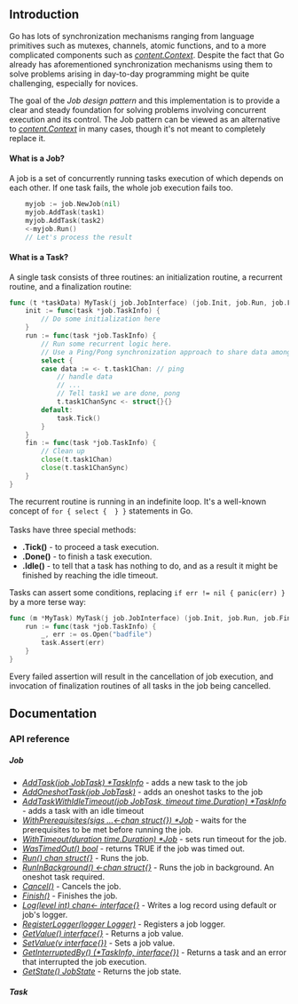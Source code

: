 ## Introduction
Go has lots of synchronization mechanisms ranging from language primitives such as mutexes, channels, atomic functions,
and to a more complicated components such as [*content.Context*](https://golang.org/pkg/context/). Despite the fact that Go already has aforementioned
synchronization mechanisms using them to solve problems arising in day-to-day programming might be quite challenging,
especially for novices.

The goal of the _Job design pattern_ and this implementation is to provide a clear and steady foundation for solving problems
involving concurrent execution and its control. The Job pattern can be viewed as an alternative to
[*content.Context*](https://golang.org/pkg/context/) in many cases, though it's not meant to completely replace it.   

#### What is a Job?
A job is a set of concurrently running tasks execution of which depends on each other. If one task fails,
the whole job execution fails too.
```go
    myjob := job.NewJob(nil)
    myjob.AddTask(task1)
    myjob.AddTask(task2)
    <-myjob.Run()
    // Let's process the result
```

#### What is a Task?
A single task consists of three routines: an initialization routine, a recurrent routine, and a finalization routine:
```go
func (t *taskData) MyTask(j job.JobInterface) (job.Init, job.Run, job.Finalize) {
	init := func(task *job.TaskInfo) {
		// Do some initialization here
	}
	run := func(task *job.TaskInfo) {
		// Run some recurrent logic here.
		// Use a Ping/Pong synchronization approach to share data among other tasks
		select {
		case data := <- t.task1Chan: // ping
			// handle data
			// ...
			// Tell task1 we are done, pong
			t.task1ChanSync <- struct{}{}
		default:
			task.Tick()
		}
	}
	fin := func(task *job.TaskInfo) {
		// Clean up
		close(t.task1Chan)
		close(t.task1ChanSync)
	}
}
```
The recurrent routine is running in an indefinite loop. It's a well-known concept of `for { select {  } }` statements in Go.
<br><br>
Tasks have three special methods:
 * **.Tick()** - to proceed a task execution.
 * **.Done()** - to finish a task execution.
 * **.Idle()** - to tell that a task has nothing to do, and as a result it might be finished by reaching the idle timeout.

Tasks can assert some conditions, replacing `if err != nil { panic(err) }` by a more terse way:
```go
func (m *MyTask) MyTask(j job.JobInterface) (job.Init, job.Run, job.Finalize) {
    run := func(task *job.TaskInfo) {
        _, err := os.Open("badfile")
        task.Assert(err)
    }
}
```
Every failed assertion will result in the cancellation of job execution, and invocation of
finalization routines of all tasks in the job being cancelled.

## Documentation

### API reference

##### Job
  * [_AddTask(job JobTask) *TaskInfo_](docs/job.md) - adds a new task to the job
  * [_AddOneshotTask(job JobTask)_](docs/job.md) - adds an oneshot tasks to the job
  * [_AddTaskWithIdleTimeout(job JobTask, timeout time.Duration) *TaskInfo_](docs/job.md) - adds a task with an idle timeout
  * [_WithPrerequisites(sigs ...<-chan struct{}) *Job_](docs/job.md) - waits for the prerequisites to be met before running the job.
  * [_WithTimeout(duration time.Duration) *Job_](docs/job.md) - sets run timeout for the job. 
  * [_WasTimedOut() bool_](docs/job.md) - returns TRUE if the job was timed out.
  * [_Run() chan struct{}_](docs/job.md) - Runs the job.
  * [_RunInBackground() <-chan struct{}_](docs/job.md) - Runs the job in background. An oneshot task required. 
  * [_Cancel()_](docs/job.md) - Cancels the job.
  * [_Finish()_](docs/job.md) - Finishes the job.
  * [_Log(level int) chan<- interface{}_](docs/job.md) - Writes a log record using default or job's logger.
  * [_RegisterLogger(logger Logger)_](docs/job.md) - Registers a job logger.
  * [_GetValue() interface{}_](docs/job.md) - Returns a job value.
  * [_SetValue(v interface{})_](docs/job.md) - Sets a job value.
  * [_GetInterruptedBy() (*TaskInfo, interface{})_](docs/job.md) - Returns a task and an error that interrupted the job execution.
  * [_GetState() JobState_](docs/job.md) - Returns the job state.
##### Task